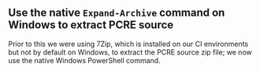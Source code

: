 ## Use the native `Expand-Archive` command on Windows to extract PCRE source

Prior to this we were using 7Zip, which is installed on our CI environments but not by default on Windows, to extract the PCRE source zip file; we now use the native Windows PowerShell command.